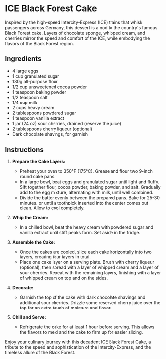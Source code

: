 # ICE Black Forest Cake

Inspired by the high-speed Intercity-Express (ICE) trains that whisk passengers across Germany, this dessert is a nod to the country's famous Black Forest cake. Layers of chocolate sponge, whipped cream, and cherries mirror the speed and comfort of the ICE, while embodying the flavors of the Black Forest region.

## Ingredients

* 4 large eggs
* 1 cup granulated sugar
* 130g all-purpose flour
* 1/2 cup unsweetened cocoa powder
* 1 teaspoon baking powder
* 1/2 teaspoon salt
* 1/4 cup milk
* 2 cups heavy cream
* 2 tablespoons powdered sugar
* 1 teaspoon vanilla extract
* 1 jar (24 oz) sour cherries, drained (reserve the juice)
* 2 tablespoons cherry liqueur (optional)
* Dark chocolate shavings, for garnish

## Instructions

1. **Prepare the Cake Layers:**
   * Preheat your oven to 350°F (175°C). Grease and flour two 9-inch round cake pans.
   * In a large bowl, beat eggs and granulated sugar until light and fluffy. Sift together flour, cocoa powder, baking powder, and salt. Gradually add to the egg mixture, alternating with milk, until well combined.
   * Divide the batter evenly between the prepared pans. Bake for 25-30 minutes, or until a toothpick inserted into the center comes out clean. Allow to cool completely.

2. **Whip the Cream:**
   * In a chilled bowl, beat the heavy cream with powdered sugar and vanilla extract until stiff peaks form. Set aside in the fridge.

3. **Assemble the Cake:**
   * Once the cakes are cooled, slice each cake horizontally into two layers, creating four layers in total.
   * Place one cake layer on a serving plate. Brush with cherry liqueur (optional), then spread with a layer of whipped cream and a layer of sour cherries. Repeat with the remaining layers, finishing with a layer of whipped cream on top and on the sides.

4. **Decorate:**
   * Garnish the top of the cake with dark chocolate shavings and additional sour cherries. Drizzle some reserved cherry juice over the top for an extra touch of moisture and flavor.

5. **Chill and Serve:**
   * Refrigerate the cake for at least 1 hour before serving. This allows the flavors to meld and the cake to firm up for easier slicing.

Enjoy your culinary journey with this decadent ICE Black Forest Cake, a tribute to the speed and sophistication of the Intercity-Express, and the timeless allure of the Black Forest.
